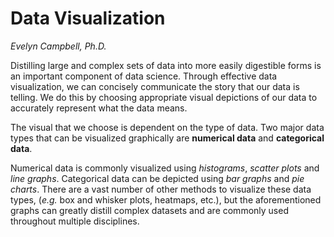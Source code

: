 # Data Visualization

<i>Evelyn Campbell, Ph.D.</i>

Distilling large and complex sets of data into more easily digestible forms is an important component of data science. Through effective data visualization, we can concisely communicate the story that our data is telling. We do this by choosing appropriate visual depictions of our data to accurately represent what the data means.

The visual that we choose is dependent on the type of data. Two major data types that can be visualized graphically are **numerical data** and **categorical data**.

Numerical data is commonly visualized using <i>histograms</i>, <i>scatter plots</i> and <i>line graphs</i>. Categorical data can be depicted using <i>bar graphs</i> and <i>pie charts</i>. There are a vast number of other methods to visualize these data types, (<i>e.g.</i> box and whisker plots, heatmaps, etc.), but the aforementioned graphs can greatly distill complex datasets and are commonly used throughout multiple disciplines.
